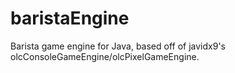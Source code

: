 # baristaEngine
Barista game engine for Java, based off of javidx9's olcConsoleGameEngine/olcPixelGameEngine.
